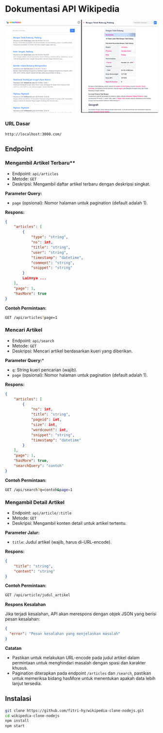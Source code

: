 # Dokumentasi API Wikipedia

<img src="./public/ss.png">

### URL Dasar
```
http://localhost:3000.com/
```

## Endpoint

### Mengambil Artikel Terbaru**

- Endpoint: `api/articles`
- Metode: `GET`
- Deskripsi: Mengambil daftar artikel terbaru dengan deskripsi singkat.

**Parameter Query:**

- `page` (opsional): Nomor halaman untuk pagination (default adalah 1).

**Respons:**

```json
{
    "articles": [
        {
            "type": "string",
            "ns": int,
            "title": "string",
            "user": "string",
            "timestamp": "datetime",
            "comment": "string",
            "snippet": "string"
        }
        Lainnya ...
    ],
    "page": 1,
    "hasMore": true
}
```

**Contoh Permintaan:**

```bash
GET /api/articles?page=1
```

### Mencari Artikel

- Endpoint: `api/search`
- Metode: `GET`
- Deskripsi: Mencari artikel berdasarkan kueri yang diberikan.

**Parameter Query:***

- `q`: String kueri pencarian (wajib).
- `page` (opsional): Nomor halaman untuk pagination (default adalah 1).

**Respons:**

```json
{
    "articles": [
        {
            "ns": int,
            "title": "string",
            "pageid": int,
            "size": int,
            "wordcount": int,
            "snippet": "string",
            "timestamp": "datetime"
        }
    ],
    "page": 1,
    "hasMore": true,
    "searchQuery": "contoh"
}
```

**Contoh Permintaan:**

```bash
GET /api/search?q=contoh&page=1
```

### Mengambil Detail Artikel

- Endpoint: `api/article/:title`
- Metode: `GET`
- Deskripsi: Mengambil konten detail untuk artikel tertentu.

**Parameter Jalur:**

- `title`: Judul artikel (wajib, harus di-URL-encode).

**Respons:**

```json
{
    "title": "string",
    "content": "string"
}
```

**Contoh Permintaan:**

```bash
GET /api/article/judul_artikel
```

**Respons Kesalahan**

Jika terjadi kesalahan, API akan merespons dengan objek JSON yang berisi pesan kesalahan:

```json
{
  "error": "Pesan kesalahan yang menjelaskan masalah"
}
```

**Catatan**

- Pastikan untuk melakukan URL-encode pada judul artikel dalam permintaan untuk menghindari masalah dengan spasi dan karakter khusus.
- Pagination diterapkan pada endpoint `/articles` dan `/search`, pastikan untuk memeriksa bidang hasMore untuk menentukan apakah data lebih lanjut tersedia.
 
## Instalasi

```bash
git clone https://github.com/fitri-hy/wikipedia-clone-nodejs.git
cd wikipedia-clone-nodejs
npm install
npm start
```
